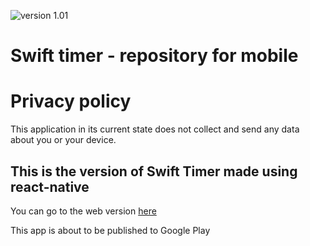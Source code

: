 ![version 1.01](https://img.shields.io/static/v1?label=version&message=1.01&color=green)

# Swift timer - repository for mobile

# Privacy policy

This application in its current state does not collect and send any data about you or your device.

## This is the version of Swift Timer made using react-native

You can go to the web version [here](https://github.com/arkadiuszpasek/timer)

This app is about to be published to Google Play
